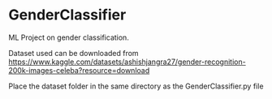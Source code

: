 # GenderClassifier
ML Project on gender classification. 

Dataset used can be downloaded from https://www.kaggle.com/datasets/ashishjangra27/gender-recognition-200k-images-celeba?resource=download

Place the dataset folder in the same directory as the GenderClassifier.py file 
